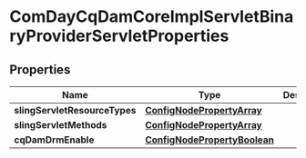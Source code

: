 
# ComDayCqDamCoreImplServletBinaryProviderServletProperties

## Properties
Name | Type | Description | Notes
------------ | ------------- | ------------- | -------------
**slingServletResourceTypes** | [**ConfigNodePropertyArray**](ConfigNodePropertyArray.md) |  |  [optional]
**slingServletMethods** | [**ConfigNodePropertyArray**](ConfigNodePropertyArray.md) |  |  [optional]
**cqDamDrmEnable** | [**ConfigNodePropertyBoolean**](ConfigNodePropertyBoolean.md) |  |  [optional]



